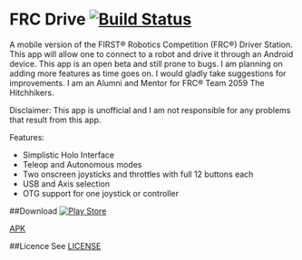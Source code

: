 # FRC Drive [![Build Status](https://travis-ci.org/AquaMorph/FRC-Drive.svg?branch=develop)](https://travis-ci.org/AquaMorph/FRC-Drive)

A mobile version of the FIRST® Robotics Competition (FRC®) Driver Station. This app will allow one to connect to a robot and drive it through an Android device. This app is an open beta and still prone to bugs. I am planning on adding more features as time goes on. I would gladly take suggestions for improvements. I am an Alumni and Mentor for FRC® Team 2059 The Hitchhikers.

Disclaimer: This app is unofficial and I am not responsible for any problems that result from this app.

Features:

 - Simplistic Holo Interface
 - Teleop and Autonomous modes
 - Two onscreen joysticks and throttles with full 12 buttons each
 - USB and Axis selection
 - OTG support for one joystick or controller

##Download
[![Play Store](http://developer.android.com/images/brand/en_generic_rgb_wo_45.png)](https://play.google.com/store/apps/details?id=com.aquamorph.frcdrive)

[APK](https://github.com/AquaMorph/FRC-Drive/releases)

##Licence
See [LICENSE](https://github.com/AquaMorph/FRC-Drive/blob/master/LICENSE) 